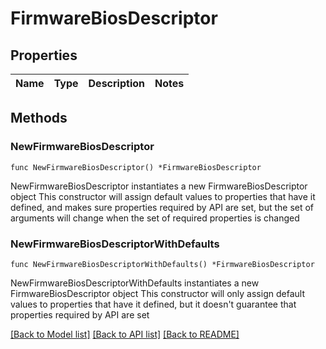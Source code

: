# FirmwareBiosDescriptor

## Properties

Name | Type | Description | Notes
------------ | ------------- | ------------- | -------------

## Methods

### NewFirmwareBiosDescriptor

`func NewFirmwareBiosDescriptor() *FirmwareBiosDescriptor`

NewFirmwareBiosDescriptor instantiates a new FirmwareBiosDescriptor object
This constructor will assign default values to properties that have it defined,
and makes sure properties required by API are set, but the set of arguments
will change when the set of required properties is changed

### NewFirmwareBiosDescriptorWithDefaults

`func NewFirmwareBiosDescriptorWithDefaults() *FirmwareBiosDescriptor`

NewFirmwareBiosDescriptorWithDefaults instantiates a new FirmwareBiosDescriptor object
This constructor will only assign default values to properties that have it defined,
but it doesn't guarantee that properties required by API are set


[[Back to Model list]](../README.md#documentation-for-models) [[Back to API list]](../README.md#documentation-for-api-endpoints) [[Back to README]](../README.md)


